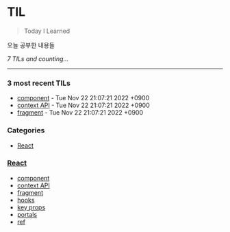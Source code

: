 # TIL
> Today I Learned

오늘 공부한 내용들


_7 TILs and counting..._

---

### 3 most recent TILs

- [component](React/component.md) - Tue Nov 22 21:07:21 2022 +0900
- [context API](React/context.md) - Tue Nov 22 21:07:21 2022 +0900
- [fragment](React/fragment.md) - Tue Nov 22 21:07:21 2022 +0900

### Categories

- [React](#React)

### [React](#React)
- [component](React/component.md)
- [context API](React/context.md)
- [fragment](React/fragment.md)
- [hooks](React/hooks.md)
- [key props](React/key.md)
- [portals](React/portals.md)
- [ref](React/ref.md)


